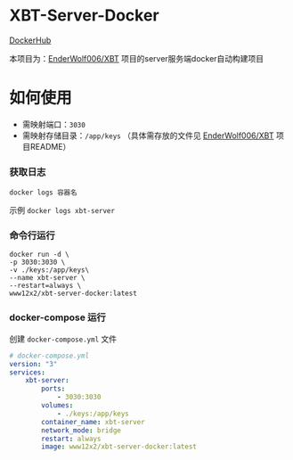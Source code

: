 # XBT-Server-Docker

[DockerHub](https://hub.docker.com/r/www12x2/xbt-server-docker)

本项目为：[EnderWolf006/XBT](https://github.com/EnderWolf006/XBT) 项目的server服务端docker自动构建项目

# 如何使用
- 需映射端口：`3030`
- 需映射存储目录：`/app/keys` （具体需存放的文件见 [EnderWolf006/XBT](https://github.com/EnderWolf006/XBT) 项目README）

### 获取日志
`docker logs 容器名`
 
示例 `docker logs xbt-server`
### 命令行运行

```shell
docker run -d \
-p 3030:3030 \
-v ./keys:/app/keys\
--name xbt-server \
--restart=always \
www12x2/xbt-server-docker:latest
```
### docker-compose 运行
创建 `docker-compose.yml` 文件
```yaml
# docker-compose.yml
version: "3"
services:
    xbt-server:
        ports:
            - 3030:3030
        volumes:
            - ./keys:/app/keys
        container_name: xbt-server
        network_mode: bridge
        restart: always
        image: www12x2/xbt-server-docker:latest

```
